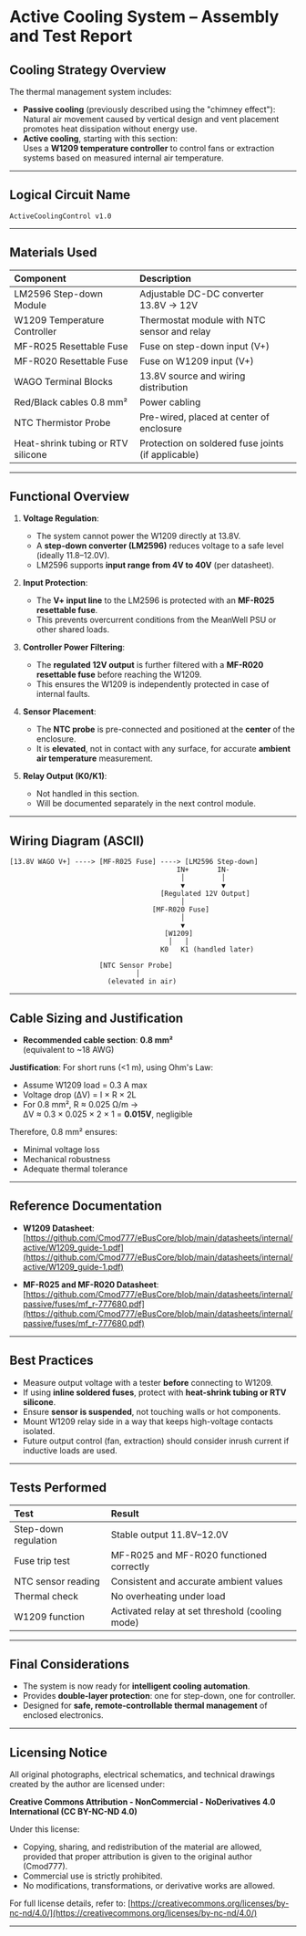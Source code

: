 # Active Cooling System – Assembly and Test Report

## Cooling Strategy Overview

The thermal management system includes:
- **Passive cooling** (previously described using the "chimney effect"):  
  Natural air movement caused by vertical design and vent placement promotes heat dissipation without energy use.
- **Active cooling**, starting with this section:  
  Uses a **W1209 temperature controller** to control fans or extraction systems based on measured internal air temperature.

---

## Logical Circuit Name
`ActiveCoolingControl v1.0`

---

## Materials Used
| Component | Description |
|:----------|:------------|
| LM2596 Step-down Module | Adjustable DC-DC converter 13.8V → 12V |
| W1209 Temperature Controller | Thermostat module with NTC sensor and relay |
| MF-R025 Resettable Fuse | Fuse on step-down input (V+) |
| MF-R020 Resettable Fuse | Fuse on W1209 input (V+) |
| WAGO Terminal Blocks | 13.8V source and wiring distribution |
| Red/Black cables 0.8 mm² | Power cabling |
| NTC Thermistor Probe | Pre-wired, placed at center of enclosure |
| Heat-shrink tubing or RTV silicone | Protection on soldered fuse joints (if applicable) |

---

## Functional Overview

1. **Voltage Regulation**:
   - The system cannot power the W1209 directly at 13.8V.
   - A **step-down converter (LM2596)** reduces voltage to a safe level (ideally 11.8–12.0V).
   - LM2596 supports **input range from 4V to 40V** (per datasheet).

2. **Input Protection**:
   - The **V+ input line** to the LM2596 is protected with an **MF-R025 resettable fuse**.
   - This prevents overcurrent conditions from the MeanWell PSU or other shared loads.

3. **Controller Power Filtering**:
   - The **regulated 12V output** is further filtered with a **MF-R020 resettable fuse** before reaching the W1209.
   - This ensures the W1209 is independently protected in case of internal faults.

4. **Sensor Placement**:
   - The **NTC probe** is pre-connected and positioned at the **center** of the enclosure.
   - It is **elevated**, not in contact with any surface, for accurate **ambient air temperature** measurement.

5. **Relay Output (K0/K1)**:
   - Not handled in this section.
   - Will be documented separately in the next control module.

---

## Wiring Diagram (ASCII)

```plaintext
[13.8V WAGO V+] ----> [MF-R025 Fuse] ----> [LM2596 Step-down]
                                         IN+       IN-
                                          │         │
                                          ▼         ▼
                                     [Regulated 12V Output]
                                          │
                                   [MF-R020 Fuse]
                                          │
                                          ▼
                                      [W1209]
                                       │   │
                                     K0   K1 (handled later)

                      [NTC Sensor Probe]
                               │
                        (elevated in air)
```

---

## Cable Sizing and Justification

- **Recommended cable section**: **0.8 mm²**  
  (equivalent to ~18 AWG)

**Justification**:
For short runs (<1 m), using Ohm's Law:

- Assume W1209 load = 0.3 A max  
- Voltage drop (ΔV) = I × R × 2L  
- For 0.8 mm², R ≈ 0.025 Ω/m →  
  ΔV ≈ 0.3 × 0.025 × 2 × 1 = **0.015V**, negligible

Therefore, 0.8 mm² ensures:
- Minimal voltage loss
- Mechanical robustness
- Adequate thermal tolerance

---

## Reference Documentation

- **W1209 Datasheet**:  
  [https://github.com/Cmod777/eBusCore/blob/main/datasheets/internal/active/W1209_guide-1.pdf](https://github.com/Cmod777/eBusCore/blob/main/datasheets/internal/active/W1209_guide-1.pdf)

- **MF-R025 and MF-R020 Datasheet**:  
  [https://github.com/Cmod777/eBusCore/blob/main/datasheets/internal/passive/fuses/mf_r-777680.pdf](https://github.com/Cmod777/eBusCore/blob/main/datasheets/internal/passive/fuses/mf_r-777680.pdf)

---

## Best Practices

- Measure output voltage with a tester **before** connecting to W1209.
- If using **inline soldered fuses**, protect with **heat-shrink tubing or RTV silicone**.
- Ensure **sensor is suspended**, not touching walls or hot components.
- Mount W1209 relay side in a way that keeps high-voltage contacts isolated.
- Future output control (fan, extraction) should consider inrush current if inductive loads are used.

---

## Tests Performed

| Test | Result |
|:-----|:-------|
| Step-down regulation | Stable output 11.8V–12.0V |
| Fuse trip test | MF-R025 and MF-R020 functioned correctly |
| NTC sensor reading | Consistent and accurate ambient values |
| Thermal check | No overheating under load |
| W1209 function | Activated relay at set threshold (cooling mode) |

---

## Final Considerations

- The system is now ready for **intelligent cooling automation**.
- Provides **double-layer protection**: one for step-down, one for controller.
- Designed for **safe, remote-controllable thermal management** of enclosed electronics.

---

## Licensing Notice

All original photographs, electrical schematics, and technical drawings created by the author are licensed under:

**Creative Commons Attribution - NonCommercial - NoDerivatives 4.0 International (CC BY-NC-ND 4.0)**

Under this license:
- Copying, sharing, and redistribution of the material are allowed, provided that proper attribution is given to the original author (Cmod777).
- Commercial use is strictly prohibited.
- No modifications, transformations, or derivative works are allowed.

For full license details, refer to: [https://creativecommons.org/licenses/by-nc-nd/4.0/](https://creativecommons.org/licenses/by-nc-nd/4.0/)

---
